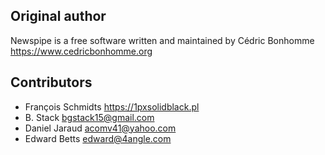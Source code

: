 ## Original author

Newspipe is a free software written and maintained
by Cédric Bonhomme https://www.cedricbonhomme.org

## Contributors

- François Schmidts https://1pxsolidblack.pl
- B. Stack <bgstack15@gmail.com>
- Daniel Jaraud <acomv41@yahoo.com>
- Edward Betts <edward@4angle.com>
